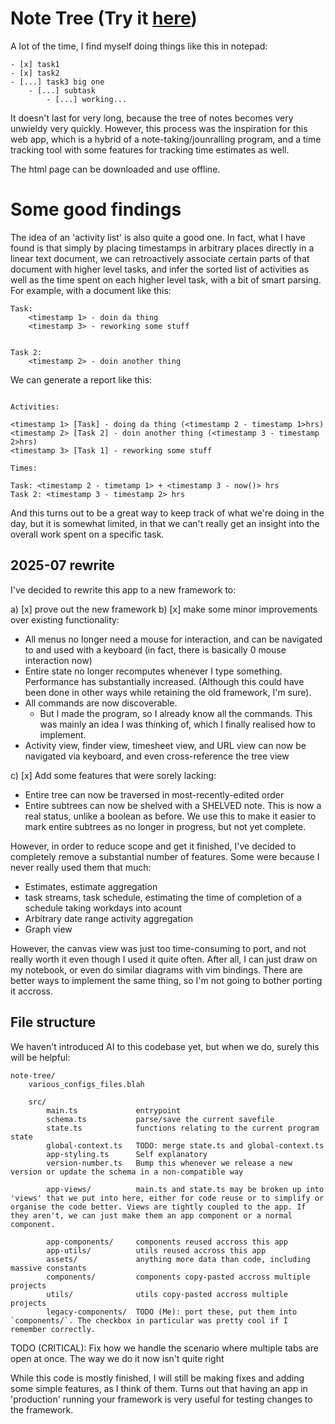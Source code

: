# Note Tree (Try it [here](https://tejas-h5.github.io/Working-on-Tree))

A lot of the time, I find myself doing things like this in notepad:

```
- [x] task1
- [x] task2
- [...] task3 big one
    - [...] subtask
        - [...] working...
```

It doesn't last for very long, because the tree of notes becomes very unwieldy very quickly.
However, this process was the inspiration for this web app, which is a hybrid of a note-taking/jounralling program, 
and a time tracking tool with some features for tracking time estimates as well.

The html page can be downloaded and use offline.


# Some good findings

The idea of an 'activity list' is also quite a good one. In fact, what I have found is that simply by placing timestamps in arbitrary places directly in a linear text document,
we can retroactively associate certain parts of that document with higher level tasks, and infer the sorted list of activities as well as the time spent on each higher level task, with
a bit of smart parsing. For example, with a document like this:


```
Task:
    <timestamp 1> - doin da thing
    <timestamp 3> - reworking some stuff


Task 2:
    <timestamp 2> - doin another thing
```

We can generate a report like this:

```

Activities:

<timestamp 1> [Task] - doing da thing (<timestamp 2 - timestamp 1>hrs)
<timestamp 2> [Task 2] - doin another thing (<timestamp 3 - timestamp 2>hrs)
<timestamp 3> [Task 1] - reworking some stuff

Times:

Task: <timestamp 2 - timetamp 1> + <timestamp 3 - now()> hrs
Task 2: <timestamp 3 - timestamp 2> hrs

```

And this turns out to be a great way to keep track of what we're doing in the day, but it is somewhat limited, in that we can't really 
get an insight into the overall work spent on a specific task. 

## 2025-07 rewrite

I've decided to rewrite this app to a new framework to:

a) [x] prove out the new framework
b) [x] make some minor improvements over existing functionality:

- All menus no longer need a mouse for interaction, and can be navigated to and used with a keyboard (in fact, there is basically 0 mouse interaction now)
- Entire state no longer recomputes whenever I type something. Performance has substantially increased. (Although this could have been done in other ways while retaining the old framework, I'm sure).
- All commands are now discoverable. 
    - But I made the program, so I already know all the commands. This was mainly an idea I was thinking of, which I finally realised how to implement.
- Activity view, finder view, timesheet view, and URL view can now be navigated via keyboard, and even cross-reference the tree view

c) [x] Add some features that were sorely lacking:

- Entire tree can now be traversed in most-recently-edited order
- Entire subtrees can now be shelved with a SHELVED note. This is now a real status, unlike a boolean as before. We use this to make it easier to mark entire subtrees as no longer in progress, but not yet complete. 

However, in order to reduce scope and get it finished, I've decided to completely remove a substantial number of features.
Some were because I never really used them that much:

- Estimates, estimate aggregation
- task streams, task schedule, estimating the time of completion of a schedule taking workdays into acount
- Arbitrary date range activity aggregation
- Graph view

However, the canvas view was just too time-consuming to port, and not really worth it even though I used it quite often.
After all, I can just draw on my notebook, or even do similar diagrams with vim bindings.
There are better ways to implement the same thing, so I'm not going to bother porting it accross. 


## File structure

We haven't introduced AI to this codebase yet, but when we do, surely this will be helpful:

```
note-tree/
    various_configs_files.blah

    src/
        main.ts             entrypoint
        schema.ts           parse/save the current savefile
        state.ts            functions relating to the current program state
        global-context.ts   TODO: merge state.ts and global-context.ts
        app-styling.ts      Self explanatory
        version-number.ts   Bump this whenever we release a new version or update the schema in a non-compatible way

        app-views/          main.ts and state.ts may be broken up into 'views' that we put into here, either for code reuse or to simplify or organise the code better. Views are tightly coupled to the app. If they aren't, we can just make them an app component or a normal component.

        app-components/     components reused accross this app
        app-utils/          utils reused accross this app
        assets/             anything more data than code, including massive constants
        components/         components copy-pasted accross multiple projects
        utils/              utils copy-pasted accross multiple projects
        legacy-components/  TODO (Me): port these, put them into `components/`. The checkbox in particular was pretty cool if I remember correctly.
```

TODO (CRITICAL): Fix how we handle the scenario where multiple tabs are open at once. The way we do it now isn't quite right

While this code is mostly finished, I will still be making fixes and adding some simple features, as I think of them.
Turns out that having an app in 'production' running your framework is very useful for testing changes to the framework.


